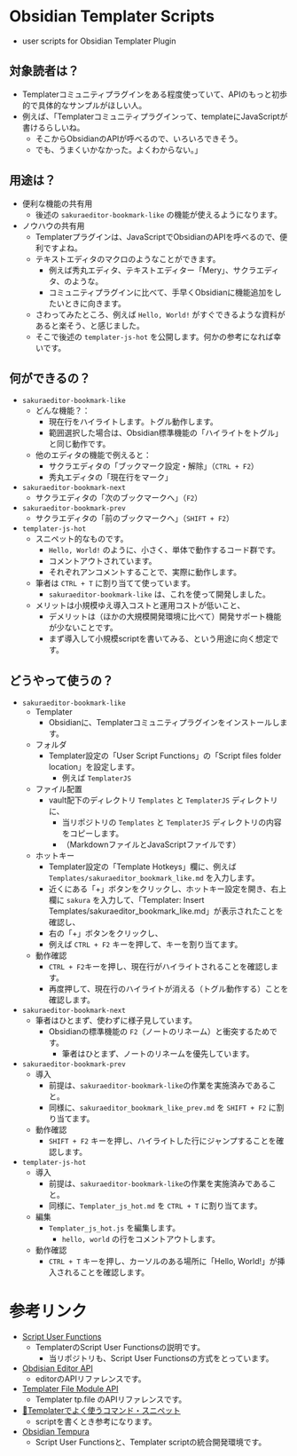 # Obsidian Templater Scripts
- user scripts for Obsidian Templater Plugin
## 対象読者は？
- Templaterコミュニティプラグインをある程度使っていて、APIのもっと初歩的で具体的なサンプルがほしい人。
- 例えば、「Templaterコミュニティプラグインって、templateにJavaScriptが書けるらしいね。
  - そこからObsidianのAPIが呼べるので、いろいろできそう。
  - でも、うまくいかなかった。よくわからない。」
## 用途は？
- 便利な機能の共有用
    - 後述の `sakuraeditor-bookmark-like` の機能が使えるようになります。
- ノウハウの共有用
    - Templaterプラグインは、JavaScriptでObsidianのAPIを呼べるので、便利ですよね。
    - テキストエディタのマクロのようなことができます。
        - 例えば秀丸エディタ、テキストエディター「Mery」、サクラエディタ、のような。
        - コミュニティプラグインに比べて、手早くObsidianに機能追加をしたいときに向きます。
    - さわってみたところ、例えば `Hello, World!` がすぐできるような資料があると楽そう、と感じました。
    - そこで後述の `templater-js-hot` を公開します。何かの参考になれば幸いです。
## 何ができるの？
- `sakuraeditor-bookmark-like`
    - どんな機能？：
        - 現在行をハイライトします。トグル動作します。
        - 範囲選択した場合は、Obsidian標準機能の「ハイライトをトグル」と同じ動作です。
    - 他のエディタの機能で例えると：
        - サクラエディタの「ブックマーク設定・解除」（`CTRL + F2`）
        - 秀丸エディタの「現在行をマーク」
- `sakuraeditor-bookmark-next`
    - サクラエディタの「次のブックマークへ」（`F2`）
- `sakuraeditor-bookmark-prev`
    - サクラエディタの「前のブックマークへ」（`SHIFT + F2`）
- `templater-js-hot`
    - スニペット的なものです。
        - `Hello, World!` のように、小さく、単体で動作するコード群です。
        - コメントアウトされています。
        - それぞれアンコメントすることで、実際に動作します。
    - 筆者は `CTRL + T` に割り当てて使っています。
        - `sakuraeditor-bookmark-like` は、これを使って開発しました。
    - メリットは小規模ゆえ導入コストと運用コストが低いこと、
        - デメリットは（ほかの大規模開発環境に比べて）開発サポート機能が少ないことです。
        - まず導入して小規模scriptを書いてみる、という用途に向く想定です。
## どうやって使うの？
- `sakuraeditor-bookmark-like`
    - Templater
        - Obsidianに、Templaterコミュニティプラグインをインストールします。
    - フォルダ
        - Templater設定の「User Script Functions」の「Script files folder location」を設定します。
            - 例えば `TemplaterJS`
    - ファイル配置
        - vault配下のディレクトリ `Templates` と `TemplaterJS` ディレクトリに、
            - 当リポジトリの `Templates` と `TemplaterJS` ディレクトリの内容をコピーします。
            - （MarkdownファイルとJavaScriptファイルです）
    - ホットキー
        - Templater設定の「Template Hotkeys」欄に、例えば `Templates/sakuraeditor_bookmark_like.md` を入力します。
        - 近くにある「+」ボタンをクリックし、ホットキー設定を開き、右上欄に `sakura` を入力して、「Templater: Insert Templates/sakuraeditor_bookmark_like.md」が表示されたことを確認し、
        - 右の「+」ボタンをクリックし、
        - 例えば `CTRL + F2` キーを押して、キーを割り当てます。
    - 動作確認
        - `CTRL + F2`キーを押し、現在行がハイライトされることを確認します。
        - 再度押して、現在行のハイライトが消える（トグル動作する）ことを確認します。
- `sakuraeditor-bookmark-next`
    - 筆者はひとまず、使わずに様子見しています。
        - Obsidianの標準機能の `F2`（ノートのリネーム）と衝突するためです。
            - 筆者はひとまず、ノートのリネームを優先しています。
- `sakuraeditor-bookmark-prev`
    - 導入
        - 前提は、`sakuraeditor-bookmark-like`の作業を実施済みであること。
        - 同様に、`sakuraeditor_bookmark_like_prev.md` を `SHIFT + F2` に割り当てます。
    - 動作確認
        - `SHIFT + F2` キーを押し、ハイライトした行にジャンプすることを確認します。
- `templater-js-hot`
    - 導入
        - 前提は、`sakuraeditor-bookmark-like`の作業を実施済みであること。
        - 同様に、`Templater_js_hot.md` を `CTRL + T` に割り当てます。
    - 編集
        - `Templater_js_hot.js` を編集します。
            - `hello, world` の行をコメントアウトします。
    - 動作確認
        - `CTRL + T` キーを押し、カーソルのある場所に「Hello, World!」が挿入されることを確認します。

# 参考リンク
- [Script User Functions](https://minerva.mamansoft.net/Notes/Script+User+Functions)
    - TemplaterのScript User Functionsの説明です。
        - 当リポジトリも、Script User Functionsの方式をとっています。
- [Obdisian Editor API](https://docs.obsidian.md/Reference/TypeScript+API/Editor)
    - editorのAPIリファレンスです。
- [Templater File Module API](https://silentvoid13.github.io/Templater/internal-functions/internal-modules/file-module.html)
    - Templater tp.file のAPIリファレンスです。
- [📕Templaterでよく使うコマンド・スニペット](https://minerva.mamansoft.net/Notes/%F0%9F%93%95Templater%E3%81%A7%E3%82%88%E3%81%8F%E4%BD%BF%E3%81%86%E3%82%B3%E3%83%9E%E3%83%B3%E3%83%89%E3%83%BB%E3%82%B9%E3%83%8B%E3%83%9A%E3%83%83%E3%83%88)
    - scriptを書くとき参考になります。
- [Obsidian Tempura](https://tadashi-aikawa.github.io/obsidian-tempura/)
    - Script User Functionsと、Templater scriptの統合開発環境です。
